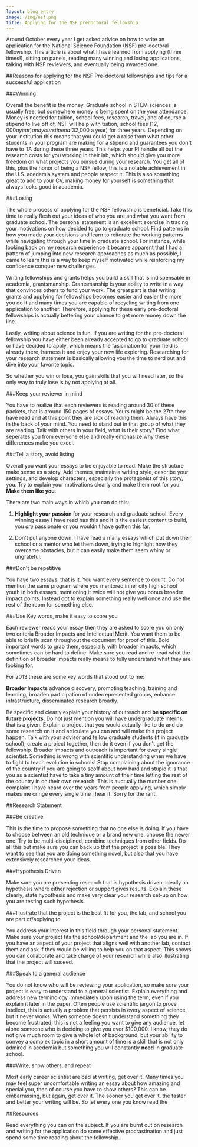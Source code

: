 ```yaml
---
layout: blog_entry
image: /img/nsf.png
title: Applying for the NSF predoctoral fellowship 
---
```


Around October every year I get asked advice on how to write an application for the National Science Foundation (NSF) pre-doctoral fellowship.  This article is about what I have learned from applying (three times!), sitting on panels, reading many winning and losing applications, talking with NSF reviewers, and eventually being awarded one.

##Reasons for applying for the NSF Pre-doctoral fellowships and tips for a successful application

###Winning

Overall the benefit is the money.  Graduate school in STEM sciences is usually free, but somewhere money is being spent on the your attendance.  Money is needed for tuition, school fees, research, travel, and of course a stipend to live off of.  NSF will help with tuition, school fees ($12,000 a year) and your stipend ($32,000 a year) for three years. Depending on your institution this means that you could get a raise from what other students in your program are making for a stipend and guarantees you don't have to TA during these three years.  This helps your PI handle all but the research costs for you working in their lab, which should give you more freedom on what projects you pursue during your research.  You get all of this, plus the honor of being a NSF fellow, this is a notable achievement in the U.S. acedemia system and people respect it.  This is also something great to add to your CV, making money for yourself is something that always looks good in academia. 

###Losing

The whole process of applying for the NSF fellowship is beneficial. Take this time to really flesh out your ideas of who you are and what you want from graduate school.  The personal statement is an excellent exercise in tracing your motivations on how decided to go to graduate school.  Find patterns in how you made your decisions and learn to reiterate the working patterns while navigating through your time in graduate school.  For instance, while looking back on my research experience it became apparent that I had a pattern of jumping into new research approaches as much as possible, I came to learn this is a way to keep myself motivated while reinforcing my confidence conquer new challenges.

Writing fellowships and grants helps you build a skill that is indispensable in academia, grantsmanship.  Grantsmanship is your ability to write in a way that convinces others to fund your work.  The great part is that writing grants and applying for fellowships becomes easier and easier the more you do it and many times you are capable of recycling writing from one application to another.  Therefore, applying for these early pre-doctoral fellowships is actually bettering your chance to get more money down the line. 

Lastly, writing about science is fun.  If you are writing for the pre-doctoral fellowship you have either been already accepted to go to graduate school or have decided to apply, which means the fasicination for your field is already there, harness it and enjoy your new life exploring.  Researching for your research statement is basically allowing you the time to nerd out and dive into your favorite topic.

So whether you win or lose, you gain skills that you will need later, so the only way to truly lose is by not applying at all.  

###Keep your reviewer in mind

You have to realize that each reviewers is reading around 30 of these packets, that is around 150 pages of essays.  Yours might be the 27th they have read and at this point they are sick of reading them.  Always have this in the back of your mind.  You need to stand out in that group of what they are reading.  Talk with others in your field, what is their story? Find what seperates you from everyone else and really emphasize why these differences make you excel.

###Tell a story, avoid listing

Overall you want your essays to be enjoyable to read.  Make the structure make sense as a story.  Add themes, maintain a writing style, describe your settings, and develop characters, especially the protagonist of this story, you.  Try to explain your motivations clearly and make them root for you. **Make them like you**.

There are two main ways in which you can do this:

1.	**Highlight your passion** for your research and graduate school.  Every winning essay I have read has this and it is the easiest content to build, you *are* passionate or you wouldn't have gotten this far.

2.	Don't put anyone down.  I have read a many essays which put down their school or a mentor who let them down, trying to highlight how they overcame obstacles, but it can easily make them seem whiny or ungrateful.  

###Don't be repetitive

You have two essays, that is it. You want every sentence to count.  Do not mention the same program where you mentored inner city high school youth in both essays, mentioning it twice will not give you bonus broader impact points. Instead opt to explain something really well once and use the rest of the room for something else. 

###Use Key words, make it easy to score you

Each reviewer reads your essay then they are asked to score you on only two criteria Broader Impacts and Intellectual Merit.  You want them to be able to briefly scan throughout the document for proof of this.  Bold important words to grab them, especially with broader impacts, which sometimes can be hard to define.  Make sure you read and re-read what the definition of broader impacts really means to fully understand what they are looking for.

For 2013 these are some key words that stood out to me:

**Broader Impacts** advance discovery, promoting teaching, training and learning, broaden participation of underrepresented groups, enhance infrastructure, disseminated research broadly.

Be specific and clearly explain your history of outreach and **be specific on future projects**.  Do not just mention you will have undergraduate interns; that is a given.  Explain a project that you would actually like to do and do some research on it and articulate you can and will make this project happen.  Talk with your advisor and fellow graduate students (if in graduate school), create a project together, then do it even if you don't get the fellowship.  Broader impacts and outreach is important for every single scientist.  Something is wrong with scientific understanding when we have to fight to teach evolution in schools!  Stop complaining about the ignorance of the country if you are going to scoff about how hard and stupid it is that you as a scientist have to take a tiny amount of their time letting the rest of the country in on their own research. This is auctually the number one complaint I have heard over the years from people applying, which simply makes me cringe every single time I hear it. Sorry for the rant.

##Research Statement

###Be creative

This is the time to propose something that no one else is doing.  If you have to choose between an old technique or a brand new one, choose the newer one.  Try to be multi-disciplined, combine techniques from other fields.  Do all this but make sure you can back up that the project is possible.  They want to see that you are doing something novel, but also that you have extensively researched your ideas.

###Hypothesis Driven

Make sure you are presenting research that is hypothesis driven, ideally an hypothesis where either rejection or support gives results.  Explain these clearly, state hypothesis and make very clear your research set-up on how you are testing such hypothesis.

###Illustrate that the project is the best fit for you, the lab, and school you are part of/applying to

You address your interest in this field through your personal statement.  Make sure your project fits the school/department and the lab you are in.  If you have an aspect of your project that aligns well with another lab, contact them and ask if they would be willing to help you on that aspect.  This shows you can collaborate and take charge of your research while also illustrating that the project will suceed.

###Speak to a general audience

You do not know who will be reviewing your application, so make sure your project is easy to understand to a general scientist. Explain everything and address new terminology immediately upon using the term, even if you explain it later in the paper.  Often people use scientific jargon to prove intellect, this is actually a problem that persists in every aspect of science, but it never works.  When someone doesn't understand something they become frustrated, this is not a feeling you want to give any audience, let alone someone who is deciding to give you  over $100,000.  I know, they do not give much room to give a whole lot of background, but your ability to convey a complex topic in a short amount of time is a skill that is not only admired in acedemia but something you will constantly **need** in graduate school.

###Write, show others, and repeat

Most early career scientist are bad at writing, get over it. Many times you may feel super uncomfortable writing an essay about how amazing and special you, then of course you have to show others?  This can be embarrassing, but again, get over it. The sooner you get over it, the faster and better your writing will be.  So let every one you know read the 

##Resources

Read everything you can on the subject.  If you are burnt out on research and writing for the application do some effective procrastination and just spend some time reading about the fellowship.




